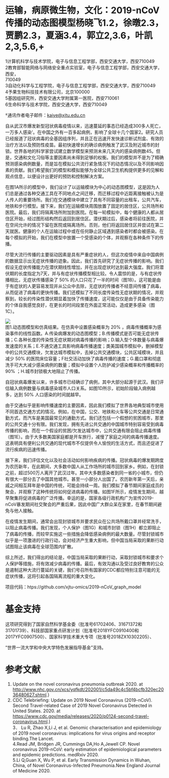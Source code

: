 # 运输，病原微生物，文化：2019-nCoV传播的动态图模型杨晓飞1.2，徐暾2.3，贾鹏2.3，夏涵3.4，郭立2,3.6，叶凯2,3,5.6,+

1计算机科学与技术学院，电子与信息工程学部，西安交通大学，西安710049  
2教育部智能网络与网络安全重点实验室，电子与信息工程学部，西安交通大学，西安，  
710049  
3自动化科学与工程学院，电子与信息工程学部，西安交通大学，西安710049  
4予果生物科技技术有限公司，北京100000  
5基因组研究所，西安交通大学附属第一医院，西安710061  
6生命科学与技术学院，西安交通大学，西安710049

†通讯作者电子邮件：kaiye@xjtu.edu.cn

自从武汉市爆发新型冠状病毒疫情以来，迅速蔓延的事态已经造成300多人死亡，一万多人感染’。在中国之外有一百多起病例，影响了全球十几个国家2。研究人员已经报道了冠状病毒的全基因组序列，并且正在迅速开发快速诊断试剂盒、有效的治疗方法以及预防性疫苗。最初快速增长的确诊病例触发了武汉及附近城市的封锁。世界各地的科学家尝试建立数学模型来预测未来几天内的感染病例数45。但是，交通和文化习俗等主要因素尚未得到足够的权衡。我们的模型并不是为了精确预测感染病例数量，而是旨在模拟公共流行紧急情况下的动态情况以及不同影响因素的贡献。我们希望我们的模型和模拟能够为全球公共卫生机构提供更多的见解和观点信息，以便设计出更好的预防和控制解决方案。

在图1A所示的模型中，我们设计了以运输模块为中心的动态图模型，这是因为人们总是通过各种交通工具在不同地点之间迁移，而迁移过程中近距离接触被认为是人传人的重要场所。我们在交通模块中建立了具有不同容量的出租车，公共汽车，地铁和步行模型。接下来，我们在运输模块周围放置了固定的居住区，公共场所和医院。最后，我们将隔离场所附加到医院。在每一轮模拟中，每个健康的人都从居住区开始，经过图形结构然后返回到居住区。潜伏期过后，感染者将前往医院，并在空间允许的情况下留在医院或隔离场所。否则，他们将返回居住区并尝试在第二天就医。健康的个人在运输过程中或在任何静止区域遇到感染者时都会被感染。在每个模拟的开始，我们在模型中放置一个受感染的个体，并观察在各种条件下的传播。

尽管大流行传播的主要驱动因素是具有严重症状的人，但这次疫情中来自中国病例的数据显示出无症状传播的迹象。因此，我们首先研究了无症状传播的影响。我们假设无症状传播能力在潜伏期线性增加，并在出现症状时达到最大强度。我们将潜伏期的长度指定为7天，并与有症状传播模型相比较。令人震惊的是，与有症状传播相比，无症状传播感染了 $50 \%$ 的人口只花了一半的时间（图1B）。这可能是由于有症状的人更容易发现并从公众中去除，无症状的传播者不经意间传播了病毒，从而促进了病毒的更快传播。我们还模拟了不同长度传染性无症状期的情况，并观察到，较长的传染性潜伏期显着加快了传播速度，这可能仅仅是由于具备传染能力的个体自我感觉良好，在更长的时间段里在外面正常活动，造成更多感染（图1C）。

![](images/0ed5220451cb3948c2b901fd8e80551d657c33dda65a19676ad20245c2f38ae1.jpg)  
图1.动态图模型和仿真结果。在仿真中设置感染概率为 $20 \%$ ，病毒传播概率为感染事件的线性函数。A.传染病爆发的动态图模型；B.传播模式是否可能无症状传播；C.各种长度的传染性无症状期对病毒传播的影响；D.输入型个体数量与病毒爆发速度的关系；E.不通交通工具影响病毒传播速度；类美国城市模拟中，删掉模型中的公共交通模块，欠发达城市模拟中，去掉公共交通模块，公共区域模块，并且减少 $50 \%$ 的医院床位容量；F社交活动加快了病毒传播的速度；G.戴口罩和彻底洗手可大大减少感染病例的数量；模拟中设置个人防护减少感染概率和传播概率的 $90 \%$ ；H.城市封锁极大地阻止了传播。

自冠状病毒爆发以来，许多城市已经确诊了病例，其中大部分起源于武汉。我们评估输入病例数量与病毒感染城市人口关系。如图1D所示，初始阶段输入病例越多，达到 $50 \%$ 人口感染的时间就越早。

由于交通似乎是影响传播速度的主要因素，因此我们模拟了世界各地典型城市使用不同首选交通方式的情况。例如，在中国，公交、地铁和火车等公共交通是日常通勤方式，而汽车是美国最常见的通勤方式。我们还包括一个假想的贫困城市，那里的公共交通十分有限。我们发现，拥有先进公共交通的中国城市特别容易受到病毒传播的影响，而在一个假设的贫困/欠发达城市中，公共交通有限会阻止病毒传播（图1E）。由于大多数美国家庭都是开车旅行，减慢了家庭之间的病毒传播速度。这表明具有便利公共交通的现代城市不仅提供令人愉悦的生活方式，而且还促进了流行疾病的迅速传播。

接下来，我们评估文化以及社会活动如何影响疾病的传播。冠状病毒的爆发期跨度为农历新年，在此期间，大多数中国人从工作场所的城市回到家乡。例如，在封锁之前，超过500万人离开了武汉过年。其中大多数感染者到同一省的小城市，但仍有很大一部分去了中国其他城市。甚至一小部分人出国了。农历新年第一天后，亲戚之间相互拜年是中国的传统，可能会持续一周。我们模拟了春节期间家庭成员的聚会，并观察了这种传统将如何促进病毒的传播。如图1F所示，疫情发生期间，越早聚集将促进病毒的广泛传播。幸运的是，国家各级行政机构广为宣传2019-nCoV暴发期间社交聚会的严重后果，因此中国广大群众呆在家里，在春节期间避免与他人接触。

在疫情发生期间，通常会出现封锁城市并要求民众在公共场所戴口罩并经常洗手，以阻止病毒传播。我们发现，个人保护（图1G）和城市封锁（图1H）都立即阻止了病毒的传播，而较早实施这一些措施会降低感染病例的最大数量。尽管封锁城市似乎是一项激进的行政行动，会对经济产生重大影响，但中国当局采取的果断行动试图阻止该病毒在全球范围内扩散。

综上所述，我们得出的结论是，中国当局采取的果断行动，采取封锁城市和要求个人保护等措施，将有效减少病毒的传播。最后，有效沟通以及受过良好教育的公众是遏制这种大流行蔓延的关键，我们号召所有国家的CDC都应特别注意可能的无症状传播，这将引起各国隔离流程的重大变化。

项目代码：htps://github.com/xjtu-omics/2019-nCoV_graph_model

# 基金支持

这项研究得到了国家自然科学基金委（批准号61702406、31671372和31701739）、科技部国家重点研发计划（批准号2018YFC0910400和2017YFC0907500）、国家科学技术重大专项（批准号2018ZX10302205）、

“世界一流大学和中央大学特色发展指导基金”支持。

# 参考文献

1. Update on the novel coronavirus pneumonia outbreak 2020. at http://www.nhc.gov.cn/xcs/yqfkdt/202001/c5da49c4c5bf4bcfb320ec2036480627.shtml.)   
2. CDC Telebriefing: Update on 2019 Novel Coronavirus (2019-nCoV). Second Travel-related Case of 2019 Novel Coronavirus Detected in United States. 2020. at https://www.cdc.gov/media/releases/2020/p0124-second-travel-coronavirus.html.)   
3． Lu R, Zhao X,Li J, et al. Genomic characterisation and epidemiology of 2019 novel coronavirus: implications for virus origins and receptor binding.The Lancet.   
4.Read JM, Bridgen JR, Cummings DA,Ho A,Jewell CP. Novel coronavirus 2019-nCoV: early estimation of epidemiological parameters and epidemic predictions. medRxiv 2020.   
5.Li Q,Guan X, Wu P, et al. Early Transmission Dynamics in Wuhan, China, of Novel Coronavirus-Infected Pneumonia.New England Journal of Medicine 2020.
